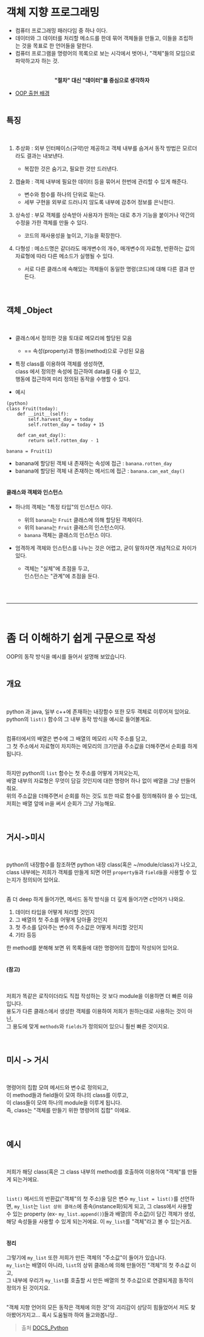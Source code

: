 # 객체 지향 프로그래밍

- 컴퓨터 프로그래밍 패러다임 중 하나 이다.
- 데이터와 그 데이터를 처리할 메소드를 한데 묶어 객체들을 만들고, 이들을 조립하는 것을 목표로 한 언어들을 말한다.
- 컴퓨터 프로그램을 명령어의 목록으로 보는 시각에서 벗어나, "객체"들의 모임으로 파악하고자 하는 것.
<br>
<b>
<center>
"절차" 대신 "데이터"를 중심으로 생각하자
</center>
</b>

- [OOP 출현 배경](./OOP(object-oriented_programming)_1)
<br><br>

## 특징
<br>

1. 추상화 : 외부 인터페이스(규약)만 제공하고 객체 내부를 숨겨서 동작 방법은 모르더라도 결과는 내보낸다.
    - 복잡한 것은 숨기고, 필요한 것만 드러낸다.<br>

2. 캡슐화 : 객체 내부에 필요한 데이터 등을 묶어서 한번에 관리할 수 있게 해준다.
    - 변수와 함수를 하나의 단위로 묶는다.
    - 세부 구현을 외부로 드러나지 않도록 내부에 감추어 정보를 은닉한다.<br>

3. 상속성 : 부모 객체를 상속받아 사용자가 원하는 대로 추가 기능을 붙이거나 약간의 수정을 가한 객체를 만들 수 있다.
    - 코드의 재사용성을 높이고, 기능을 확장한다.<br>

4. 다형성 : 메소드명은 같더라도 매개변수의 개수, 매개변수의 자료형, 반환하는 값의 자료형에 따라 다른 메소드가 실행될 수 있다.
    - 서로 다른 클래스에 속해있는 객체들이 동일한 명령(코드)에 대해 다른 결과 만든다.<br>
<br><br>

## 객체 _Object
<br>

- 클래스에서 정의한 것을 토대로 메모리에 할당된 모음
    - == 속성(property)과 행동(method)으로 구성된 모음

- 특정 class를 이용하여 객체를 생성하면, <br>
  class 에서 정의한 속성에 접근하여 data를 다룰 수 있고, <br>
  행동에 접근하여 미리 정의된 동작을 수행할 수 있다.<br>

- 예시 <br>
```
(python)
class Fruit(today):
    def __init__(self):
        self.harvest_day = today
        self.rotten_day = today + 15
    
    def can_eat_day():
        return self.rotten_day - 1

banana = Fruit(1)
```

- banana에 할당된 객체 내 존재하는 속성에 접근 : `banana.rotten_day`
- banana에 할당된 객체 내 존재하는 메서드에 접근 : `banana.can_eat_day()`
<br><br>

#### 클래스와 객체와 인스턴스

- 하나의 객체는 "특정 타입"의 인스턴스 이다.
    - 위의 `banana`는 `Fruit` 클래스에 의해 할당된 객체이다.
    - 위의 `banana`는 `Fruit` 클래스의 인스턴스이다.
    - `banana` 객체는 클래스의 인스턴스 이다.

- 엄격하게 객체와 인스턴스를 나누는 것은 어렵고, 굳이 말하자면 개념적으로 차이가 있다.
    - 객체는 "실체"에 초점을 두고, <br>
      인스턴스는 "관계"에 초점을 둔다.


<br><br><hr><br>

# 좀 더 이해하기 쉽게 구문으로 작성

OOP의 동작 방식을 예시를 들어서 설명해 보았습니다.<br>
<br>

## 개요
<br>

python 과 java, 일부 c++에 존재하는 내장함수 또한 모두 객체로 이루어져 있어요.<br>
python의 `list()` 함수의 그 내부 동작 방식을 예시로 들어볼게요.<br>
<br>

컴퓨터에서의 배열은 변수에 그 배열의 메모리 시작 주소를 담고, <br>
그 첫 주소에서 자료형이 차지하는 메모리의 크기만큼 주소값을 더해주면서 순회를 하게 됩니다.<br>
<br>

하지만 python의 `list` 함수는 첫 주소를 어떻게 가져오는지,<br>
배열 내부의 자료형은 무엇이 담길 것인지에 대한 명령어 하나 없이 배열을 그냥 만들어 줘요.<br>
위의 주소값을 더해주면서 순회를 하는 것도 또한 따로 함수를 정의해줘야 쓸 수 있는데,<br>
저희는 배열 앞에 in을 써서 순회가 그냥 가능해요.<br>
<br><br>

## 거시->미시
<br>

python의 내장함수를 참조하면 python 내장 class(혹은 ~/module/class)가 나오고,<br>
class 내부에는 저희가 객체를 만들게 되면 어떤 `property들`과 `field들`을 사용할 수 있는지가 정의되어 있어요.<br>
<br>

좀 더 deep 하게 들어가면, 메서드 동작 방식을 더 깊게 들어가면 c언어가 나와요.<br>

1. 데이터 타입을 어떻게 처리할 것인지
2. 그 배열의 첫 주소를 어떻게 담아줄 것인지
3. 첫 주소를 담아주는 변수의 주소값은 어떻게 처리할 것인지
4. 기타 등등

한 method를 분해해 보면 위 목록들에 대한 명령어의 집합이 작성되어 있어요.<br>
<br>

#### (참고)
<br>

저희가 똑같은 로직이더라도 직접 작성하는 것 보다 module을 이용하면 더 빠른 이유입니다.<br>
용도가 다른 클래스에서 생성한 객체를 이용하여 저희가 원하는대로 사용하는 것이 아닌,<br>
그 용도에 맞게 `methods`와 `fields`가 정의되어 있으니 훨씬 빠른 것이지요.<br>
<br><br>

## 미시 -> 거시
<br>

명령어의 집합 모여 메서드와 변수로 정의되고, <br>
이 method들과 field들이 모여 하나의 class를 이루고, <br>
이 class들이 모여 하나의 module을 이루게 됩니다. <br>
즉, class는 "객체를 만들기 위한 명령어의 집합" 이에요. <br>
<br><br>

## 예시
<br>

저희가 해당 class(혹은 그 class 내부의 method)를 호출하여 이용하여 "객체"를 만들게 되는거에요.<br>
<br>

`list()` 메서드의 반환값("객체"의 첫 주소)을 담은 변수 `my_list = list()`를 선언하면, `my_list`는 `list 상위 클래스`에 종속(instance화)되게 되고,
그 class에서 사용할 수 있는 property (ex- `my_list.append()`)들과 배열(의 주소값)이 담긴 객체가 생성, 해당 속성들을 사용할 수 있게 되는거에요.
이 `my_list`를 "객체"라고 볼 수 있는거죠.<br>
<br>

#### 정리
그렇기에 `my_list` 또한 저희가 만든 객체의 "주소값"이 들어가 있습니다.<br>
`my_list`는 배열이 아니라, `list`의 상위 클래스에 의해 만들어진 "객체"의 첫 주소값 이고,<br>
그 내부에 우리가 `my_list`를 호출할 시 만든 배열의 첫 주소값으로 연결되게끔 동작이 정의가 된 것이지요.<br>
<br>


"객체 지향 언어의 모든 동작은 객체에 의한 것"의 괴리감이 상당히 힘들었어서 저도 찾아봤어가지고...
혹시 도움될까 하여 들고와봅니당..

> 출처
[DOCS_Python](https://docs.python.org/3/tutorial/classes.html)
